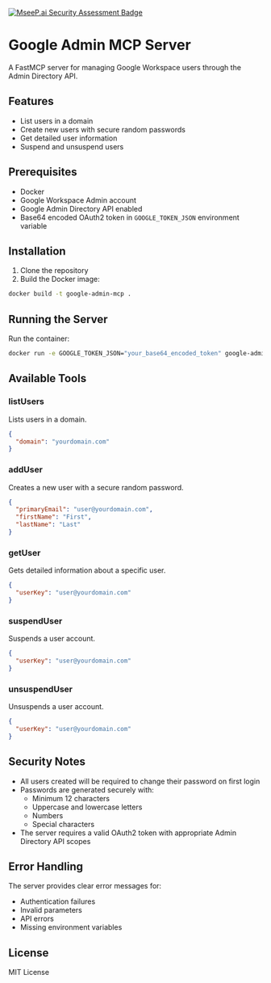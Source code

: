 [![MseeP.ai Security Assessment Badge](https://mseep.net/pr/securityfortech-google-admin-mcp-badge.png)](https://mseep.ai/app/securityfortech-google-admin-mcp)

# Google Admin MCP Server

A FastMCP server for managing Google Workspace users through the Admin Directory API.

## Features

- List users in a domain
- Create new users with secure random passwords
- Get detailed user information
- Suspend and unsuspend users

## Prerequisites

- Docker
- Google Workspace Admin account
- Google Admin Directory API enabled
- Base64 encoded OAuth2 token in `GOOGLE_TOKEN_JSON` environment variable

## Installation

1. Clone the repository
2. Build the Docker image:
```bash
docker build -t google-admin-mcp .
```

## Running the Server

Run the container:
```bash
docker run -e GOOGLE_TOKEN_JSON="your_base64_encoded_token" google-admin-mcp
```

## Available Tools

### listUsers
Lists users in a domain.
```json
{
  "domain": "yourdomain.com"
}
```

### addUser
Creates a new user with a secure random password.
```json
{
  "primaryEmail": "user@yourdomain.com",
  "firstName": "First",
  "lastName": "Last"
}
```

### getUser
Gets detailed information about a specific user.
```json
{
  "userKey": "user@yourdomain.com"
}
```

### suspendUser
Suspends a user account.
```json
{
  "userKey": "user@yourdomain.com"
}
```

### unsuspendUser
Unsuspends a user account.
```json
{
  "userKey": "user@yourdomain.com"
}
```

## Security Notes

- All users created will be required to change their password on first login
- Passwords are generated securely with:
  - Minimum 12 characters
  - Uppercase and lowercase letters
  - Numbers
  - Special characters
- The server requires a valid OAuth2 token with appropriate Admin Directory API scopes

## Error Handling

The server provides clear error messages for:
- Authentication failures
- Invalid parameters
- API errors
- Missing environment variables

## License

MIT License